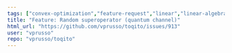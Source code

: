 ```yaml
---
tags: ["convex-optimization","feature-request","linear","linear-algebra","matrix-analysis","nonlocal-game","physics","python","python-3","python3","quantum","quantum-computing","quantum-information","quantum-information-science","quantum-information-theory","quantum-physics","quantum-programming","quantum-programming-language","research","semidefinite-programming","unitaryhack"]
title: "Feature: Random superoperator (quantum channel)"
html_url: "https://github.com/vprusso/toqito/issues/913"
user: "vprusso"
repo: "vprusso/toqito"
---
```


